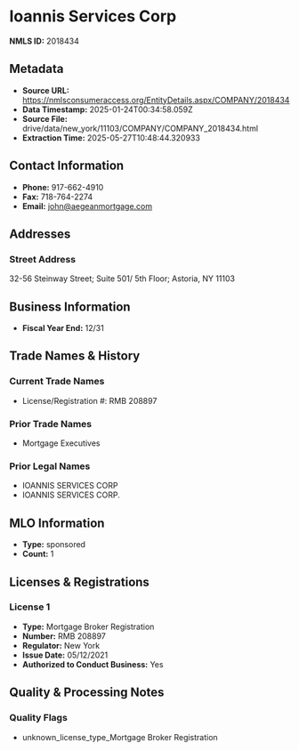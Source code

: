 # Ioannis Services Corp

**NMLS ID:** 2018434

## Metadata
- **Source URL:** https://nmlsconsumeraccess.org/EntityDetails.aspx/COMPANY/2018434
- **Data Timestamp:** 2025-01-24T00:34:58.059Z
- **Source File:** drive/data/new_york/11103/COMPANY/COMPANY_2018434.html
- **Extraction Time:** 2025-05-27T10:48:44.320933

## Contact Information
- **Phone:** 917-662-4910
- **Fax:** 718-764-2274
- **Email:** john@aegeanmortgage.com

## Addresses
### Street Address
32-56 Steinway Street; Suite 501/ 5th Floor; Astoria, NY 11103

## Business Information
- **Fiscal Year End:** 12/31

## Trade Names & History
### Current Trade Names
- License/Registration #: RMB 208897

### Prior Trade Names
- Mortgage Executives

### Prior Legal Names
- IOANNIS SERVICES CORP
- IOANNIS SERVICES CORP.

## MLO Information
- **Type:** sponsored
- **Count:** 1

## Licenses & Registrations

### License 1
- **Type:** Mortgage Broker Registration
- **Number:** RMB 208897
- **Regulator:** New York
- **Issue Date:** 05/12/2021
- **Authorized to Conduct Business:** Yes

## Quality & Processing Notes
### Quality Flags
- unknown_license_type_Mortgage Broker Registration
